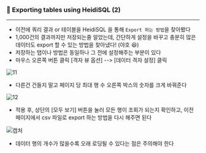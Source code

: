 ### 💾 Exporting tables using HeidiSQL (2)

---

- 이전에 쿼리 결과 or 테이블을 HeidiSQL 을 통해 `Export 하는 방법`을 찾아봤다 
- 1,000건의 결과까지만 저장되는줄 알았는데, 간단하게 설정을 바꾸고 충분히 많은 데이터도 export 할 수 있는 방법을 찾아냈다! (야호 😆)
- 저장하는 탭이나 방법은 동일하나 그 전에 설정해주는 부분이 있다
- 마우스 오른쪽 버튼 클릭 [격자 뷰 옵션] --> [데이터 격자 설정] 클릭

![11](https://user-images.githubusercontent.com/69948723/107176492-e3477a00-6a12-11eb-9f45-874098a73a14.png)



- 다른건 건들지 말고 페이지 당 최대 행 수 오른쪽 박스의 숫자를 크게 바꿔준다

![12](https://user-images.githubusercontent.com/69948723/107176493-e3e01080-6a12-11eb-92a4-3e41f83040de.png)

- 적용 후, 상단의 [모두 보기] 버튼을 눌러 모든 행이 조회가 되는지 확인하고, 이전 페이지에서 csv 파일로 export 하는 방법을 다시 해주면 된다

![캡처](https://user-images.githubusercontent.com/69948723/107176495-e478a700-6a12-11eb-8e9c-3be62b31a22e.PNG)

- 데이터 행의 개수가 많을수록 오래 로딩될 수 있다는 점은 주의해야 한다

  